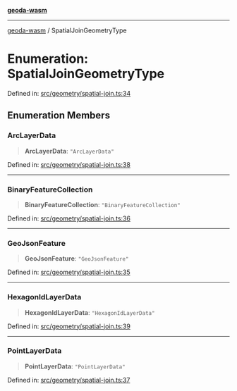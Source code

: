 [**geoda-wasm**](../README.md)

***

[geoda-wasm](../globals.md) / SpatialJoinGeometryType

# Enumeration: SpatialJoinGeometryType

Defined in: [src/geometry/spatial-join.ts:34](https://github.com/GeoDaCenter/geoda-lib/blob/0ad3977fd23db605b1dc766f99d329a28ef59f68/src/js/src/geometry/spatial-join.ts#L34)

## Enumeration Members

### ArcLayerData

> **ArcLayerData**: `"ArcLayerData"`

Defined in: [src/geometry/spatial-join.ts:38](https://github.com/GeoDaCenter/geoda-lib/blob/0ad3977fd23db605b1dc766f99d329a28ef59f68/src/js/src/geometry/spatial-join.ts#L38)

***

### BinaryFeatureCollection

> **BinaryFeatureCollection**: `"BinaryFeatureCollection"`

Defined in: [src/geometry/spatial-join.ts:36](https://github.com/GeoDaCenter/geoda-lib/blob/0ad3977fd23db605b1dc766f99d329a28ef59f68/src/js/src/geometry/spatial-join.ts#L36)

***

### GeoJsonFeature

> **GeoJsonFeature**: `"GeoJsonFeature"`

Defined in: [src/geometry/spatial-join.ts:35](https://github.com/GeoDaCenter/geoda-lib/blob/0ad3977fd23db605b1dc766f99d329a28ef59f68/src/js/src/geometry/spatial-join.ts#L35)

***

### HexagonIdLayerData

> **HexagonIdLayerData**: `"HexagonIdLayerData"`

Defined in: [src/geometry/spatial-join.ts:39](https://github.com/GeoDaCenter/geoda-lib/blob/0ad3977fd23db605b1dc766f99d329a28ef59f68/src/js/src/geometry/spatial-join.ts#L39)

***

### PointLayerData

> **PointLayerData**: `"PointLayerData"`

Defined in: [src/geometry/spatial-join.ts:37](https://github.com/GeoDaCenter/geoda-lib/blob/0ad3977fd23db605b1dc766f99d329a28ef59f68/src/js/src/geometry/spatial-join.ts#L37)

